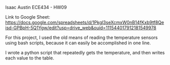 Isaac Austin
ECE434 - HW09

Link to Google Sheet:
https://docs.google.com/spreadsheets/d/1Pkgl3seXcmxW0nB14fKxb9tf8Qeisd-GPBpH-5Q1Ygw/edit?usp=drive_web&ouid=111544017912181549978

For this project, I used the old means of reading the temperature sensors
using bash scripts, because it can easily be accomplished in one line.

I wrote a python script that repeatedly gets the temperature, and then
writes each value to the table.
